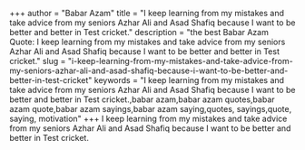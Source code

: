 +++
author = "Babar Azam"
title = "I keep learning from my mistakes and take advice from my seniors Azhar Ali and Asad Shafiq because I want to be better and better in Test cricket."
description = "the best Babar Azam Quote: I keep learning from my mistakes and take advice from my seniors Azhar Ali and Asad Shafiq because I want to be better and better in Test cricket."
slug = "i-keep-learning-from-my-mistakes-and-take-advice-from-my-seniors-azhar-ali-and-asad-shafiq-because-i-want-to-be-better-and-better-in-test-cricket"
keywords = "I keep learning from my mistakes and take advice from my seniors Azhar Ali and Asad Shafiq because I want to be better and better in Test cricket.,babar azam,babar azam quotes,babar azam quote,babar azam sayings,babar azam saying,quotes, sayings,quote, saying, motivation"
+++
I keep learning from my mistakes and take advice from my seniors Azhar Ali and Asad Shafiq because I want to be better and better in Test cricket.
